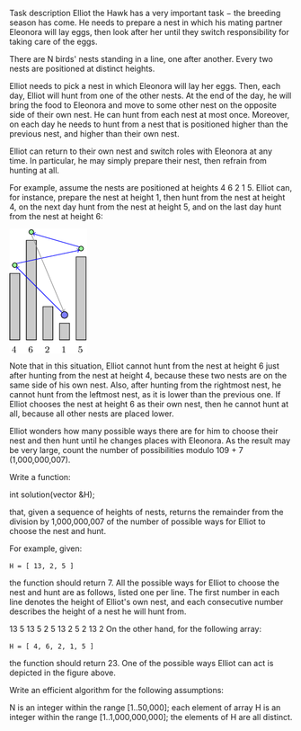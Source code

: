 Task description
Elliot the Hawk has a very important task − the breeding season has come. He needs to prepare a nest in which his mating partner Eleonora will lay eggs, then look after her until they switch responsibility for taking care of the eggs.

There are N birds' nests standing in a line, one after another. Every two nests are positioned at distinct heights.

Elliot needs to pick a nest in which Eleonora will lay her eggs. Then, each day, Elliot will hunt from one of the other nests. At the end of the day, he will bring the food to Eleonora and move to some other nest on the opposite side of their own nest. He can hunt from each nest at most once. Moreover, on each day he needs to hunt from a nest that is positioned higher than the previous nest, and higher than their own nest.

Elliot can return to their own nest and switch roles with Eleonora at any time. In particular, he may simply prepare their nest, then refrain from hunting at all.

For example, assume the nests are positioned at heights 4 6 2 1 5. Elliot can, for instance, prepare the nest at height 1, then hunt from the nest at height 4, on the next day hunt from the nest at height 5, and on the last day hunt from the nest at height 6:

<img src="demo.png" align="center" />

Note that in this situation, Elliot cannot hunt from the nest at height 6 just after hunting from the nest at height 4, because these two nests are on the same side of his own nest. Also, after hunting from the rightmost nest, he cannot hunt from the leftmost nest, as it is lower than the previous one. If Elliot chooses the nest at height 6 as their own nest, then he cannot hunt at all, because all other nests are placed lower.

Elliot wonders how many possible ways there are for him to choose their nest and then hunt until he changes places with Eleonora. As the result may be very large, count the number of possibilities modulo 109 + 7 (1,000,000,007).

Write a function:

int solution(vector<int> &H);

that, given a sequence of heights of nests, returns the remainder from the division by 1,000,000,007 of the number of possible ways for Elliot to choose the nest and hunt.

For example, given:

    H = [ 13, 2, 5 ]
the function should return 7. All the possible ways for Elliot to choose the nest and hunt are as follows, listed one per line. The first number in each line denotes the height of Elliot's own nest, and each consecutive number describes the height of a nest he will hunt from.

13
5 13
5
2 5 13
2 5
2 13
2
On the other hand, for the following array:

    H = [ 4, 6, 2, 1, 5 ]
the function should return 23. One of the possible ways Elliot can act is depicted in the figure above.

Write an efficient algorithm for the following assumptions:

N is an integer within the range [1..50,000];
each element of array H is an integer within the range [1..1,000,000,000];
the elements of H are all distinct.
